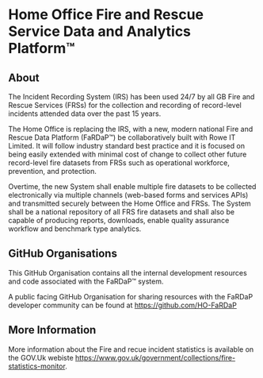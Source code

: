 # Home Office Fire and Rescue Service Data and Analytics Platform™

## About

The Incident Recording System (IRS) has been used 24/7 by all GB Fire and Rescue Services (FRSs) for the collection and recording of record-level incidents attended data over the past 15 years.

The Home Office is replacing the IRS, with a new, modern national Fire and Rescue Data Platform (FaRDaP™) be collaboratively built with Rowe IT Limited. It will follow industry standard best practice and it is focused on being 
 easily extended with minimal cost of change to collect other future record-level fire datasets from FRSs such as operational workforce, prevention, and protection.

Overtime, the new System shall enable multiple fire datasets to be collected electronically via multiple channels (web-based forms and services APIs) and transmitted securely between the Home Office and FRSs. The System shall be a 
 national repository of all FRS fire datasets and shall also be capable of producing reports, downloads, enable quality assurance workflow and benchmark type analytics.

## GitHub Organisations

This GitHub Organisation contains all the internal development resources and code associated with the FaRDaP™ system.

A public facing GitHub Organisation for sharing resources with the FaRDaP developer community can be found at https://github.com/HO-FaRDaP

## More Information

More information about the Fire and recue incident statistics is available on the GOV.Uk webiste https://www.gov.uk/government/collections/fire-statistics-monitor.
